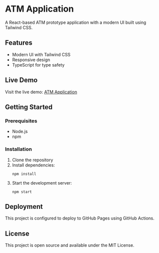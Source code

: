 # ATM Application

A React-based ATM prototype application with a modern UI built using Tailwind CSS.

## Features

- Modern UI with Tailwind CSS
- Responsive design
- TypeScript for type safety

## Live Demo

Visit the live demo: [ATM Application](https://mehedibu2013.github.io/react-examples/atm-app)

## Getting Started

### Prerequisites

- Node.js
- npm

### Installation

1. Clone the repository
2. Install dependencies:
   ```
   npm install
   ```
3. Start the development server:
   ```
   npm start
   ```

## Deployment

This project is configured to deploy to GitHub Pages using GitHub Actions.

## License

This project is open source and available under the MIT License.